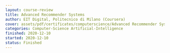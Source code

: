 ```yaml
---
layout: course-review
title: Advanced Recommender Systems
author: EIT Digital, Politecnico di Milano (Coursera)
cover: assets/pdf/certificates/computerscience/Advanced Recommender Systems.PDF
categories: Computer-Science Artificial-Intelligence
finished: 2020-12-10
started: 2020-12-10
status: Finished
---
```

